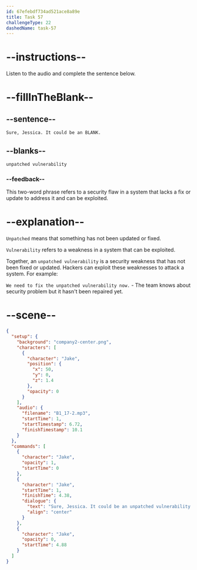 ```yaml
---
id: 67efebdf734ad521ace8a89e
title: Task 57
challengeType: 22
dashedName: task-57
---
```


<!-- (audio) Jake: Sure, Jessica. It could be an unpatched vulnerability. -->

# --instructions--

Listen to the audio and complete the sentence below.

# --fillInTheBlank--

## --sentence--

`Sure, Jessica. It could be an BLANK.`

## --blanks--

`unpatched vulnerability`

### --feedback--

This two-word phrase refers to a security flaw in a system that lacks a fix or update to address it and can be exploited.

# --explanation--

`Unpatched` means that something has not been updated or fixed.

`Vulnerability` refers to a weakness in a system that can be exploited.

Together, an `unpatched vulnerability` is a security weakness that has not been fixed or updated. Hackers can exploit these weaknesses to attack a system. For example:

`We need to fix the unpatched vulnerability now.` - The team knows about security problem but it hasn't been repaired yet.

# --scene--

```json
{
  "setup": {
    "background": "company2-center.png",
    "characters": [
      {
        "character": "Jake",
        "position": {
          "x": 50,
          "y": 0,
          "z": 1.4
        },
        "opacity": 0
      }
    ],
    "audio": {
      "filename": "B1_17-2.mp3",
      "startTime": 1,
      "startTimestamp": 6.72,
      "finishTimestamp": 10.1
    }
  },
  "commands": [
    {
      "character": "Jake",
      "opacity": 1,
      "startTime": 0
    },
    {
      "character": "Jake",
      "startTime": 1,
      "finishTime": 4.38,
      "dialogue": {
        "text": "Sure, Jessica. It could be an unpatched vulnerability.",
        "align": "center"
      }
    },
    {
      "character": "Jake",
      "opacity": 0,
      "startTime": 4.88
    }
  ]
}
```
